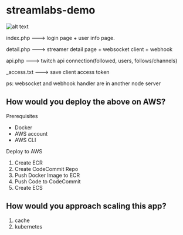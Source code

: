 # streamlabs-demo

![alt text](http://immense-garden-26748.herokuapp.com/architecture-1.jpg)

index.php ---> login page + user info page.

detail.php ---> streamer detail page + websocket client + webhook

api.php ---> twitch api connection(followed, users, follows/channels)

_access.txt ---> save client access token

ps: websocket and webhook handler are in another node server


## How would you deploy the above on AWS? 

Prerequisites
- Docker
- AWS account
- AWS CLI

Deploy to AWS
1. Create ECR
2. Create CodeCommit Repo
3. Push Docker Image to ECR
4. Push Code to CodeCommit
5. Create ECS

## How would you approach scaling this app?
1. cache
2. kubernetes

